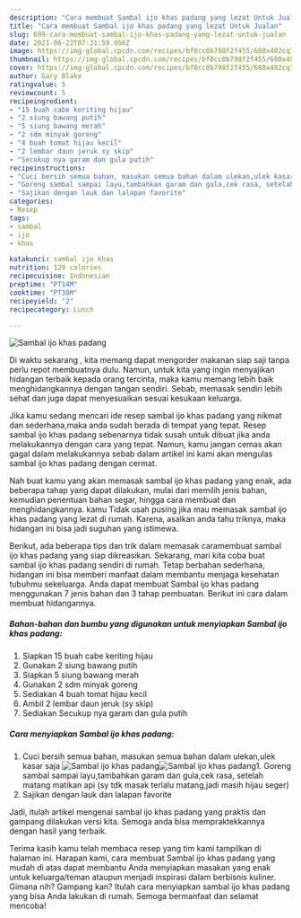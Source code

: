 ```yaml
---
description: "Cara membuat Sambal ijo khas padang yang lezat Untuk Jualan"
title: "Cara membuat Sambal ijo khas padang yang lezat Untuk Jualan"
slug: 699-cara-membuat-sambal-ijo-khas-padang-yang-lezat-untuk-jualan
date: 2021-06-22T07:31:59.956Z
image: https://img-global.cpcdn.com/recipes/bf0cc0b798f2f455/680x482cq70/sambal-ijo-khas-padang-foto-resep-utama.jpg
thumbnail: https://img-global.cpcdn.com/recipes/bf0cc0b798f2f455/680x482cq70/sambal-ijo-khas-padang-foto-resep-utama.jpg
cover: https://img-global.cpcdn.com/recipes/bf0cc0b798f2f455/680x482cq70/sambal-ijo-khas-padang-foto-resep-utama.jpg
author: Gary Blake
ratingvalue: 5
reviewcount: 5
recipeingredient:
- "15 buah cabe keriting hijau"
- "2 siung bawang putih"
- "5 siung bawang merah"
- "2 sdm minyak goreng"
- "4 buah tomat hijau kecil"
- "2 lembar daun jeruk sy skip"
- "Secukup nya garam dan gula putih"
recipeinstructions:
- "Cuci bersih semua bahan, masukan semua bahan dalam ulekan,ulek kasar saja"
- "Goreng sambal sampai layu,tambahkan garam dan gula,cek rasa, setelah matang matikan api (sy tdk masak terlalu matang,jadi masih hijau seger)"
- "Sajikan dengan lauk dan lalapan favorite"
categories:
- Resep
tags:
- sambal
- ijo
- khas

katakunci: sambal ijo khas 
nutrition: 129 calories
recipecuisine: Indonesian
preptime: "PT14M"
cooktime: "PT30M"
recipeyield: "2"
recipecategory: Lunch

---
```



![Sambal ijo khas padang](https://img-global.cpcdn.com/recipes/bf0cc0b798f2f455/680x482cq70/sambal-ijo-khas-padang-foto-resep-utama.jpg)

Di waktu  sekarang , kita memang dapat mengorder makanan siap saji tanpa perlu repot membuatnya dulu. Namun, untuk kita yang ingin menyajikan hidangan terbaik kepada orang tercinta, maka kamu memang lebih baik menghidangkannya dengan tangan sendiri. Sebab, memasak sendiri lebih sehat dan juga dapat menyesuaikan sesuai kesukaan keluarga.

Jika kamu sedang mencari ide resep sambal ijo khas padang yang nikmat dan sederhana,maka anda sudah berada di tempat yang tepat. Resep sambal ijo khas padang  sebenarnya tidak susah untuk dibuat jika anda melakukannya dengan cara yang tepat. Namun, kamu jangan cemas akan gagal dalam melakukannya 
sebab dalam artikel ini kami akan mengulas sambal ijo khas padang dengan cermat.  



Nah buat kamu yang akan memasak sambal ijo khas padang yang enak, ada beberapa tahap yang dapat dilakukan, mulai dari memilih jenis bahan, kemudian penentuan bahan segar, hingga cara membuat dan menghidangkannya. kamu Tidak usah pusing jika mau memasak sambal ijo khas padang yang lezat di rumah. Karena, asalkan anda  tahu triknya, maka hidangan ini bisa jadi suguhan yang istimewa.

Berikut, ada beberapa tips dan trik dalam memasak caramembuat sambal ijo khas padang yang siap dikreasikan. Sekarang, mari kita coba buat sambal ijo khas padang sendiri di rumah. Tetap berbahan sederhana, hidangan ini bisa memberi manfaat dalam membantu menjaga kesehatan tubuhmu sekeluarga. Anda dapat membuat Sambal ijo khas padang menggunakan 7 jenis bahan dan 3 tahap pembuatan. Berikut ini cara dalam membuat hidangannya.

<!--inarticleads1-->

##### Bahan-bahan dan bumbu yang digunakan untuk menyiapkan Sambal ijo khas padang:

1. Siapkan 15 buah cabe keriting hijau
1. Gunakan 2 siung bawang putih
1. Siapkan 5 siung bawang merah
1. Gunakan 2 sdm minyak goreng
1. Sediakan 4 buah tomat hijau kecil
1. Ambil 2 lembar daun jeruk (sy skip)
1. Sediakan Secukup nya garam dan gula putih




<!--inarticleads2-->

##### Cara menyiapkan Sambal ijo khas padang:

1. Cuci bersih semua bahan, masukan semua bahan dalam ulekan,ulek kasar saja
<img src="https://img-global.cpcdn.com/steps/a2d39b984551de72/160x128cq70/sambal-ijo-khas-padang-langkah-memasak-1-foto.jpg" alt="Sambal ijo khas padang"><img src="https://img-global.cpcdn.com/steps/922e7d7b957785dd/160x128cq70/sambal-ijo-khas-padang-langkah-memasak-1-foto.jpg" alt="Sambal ijo khas padang">1. Goreng sambal sampai layu,tambahkan garam dan gula,cek rasa, setelah matang matikan api (sy tdk masak terlalu matang,jadi masih hijau seger)
1. Sajikan dengan lauk dan lalapan favorite




Jadi, itulah artikel mengenai  sambal ijo khas padang  yang praktis dan gampang dilakukan versi kita. Semoga anda bisa mempraktekkannya dengan hasil yang terbaik. 

Terima kasih kamu telah membaca resep yang tim kami tampilkan di halaman ini. Harapan kami, cara membuat  Sambal ijo khas padang yang mudah di atas dapat membantu Anda menyiapkan masakan yang enak untuk keluarga/teman ataupun menjadi inspirasi dalam berbisnis kuliner. Gimana nih? Gampang kan? Itulah cara menyiapkan sambal ijo khas padang yang bisa Anda lakukan di rumah. Semoga bermanfaat dan selamat mencoba!

